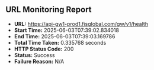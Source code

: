## URL Monitoring Report

- **URL:** https://api-gw1-prod1.fisglobal.com/gw/v1/health
- **Start Time:** 2025-06-03T07:39:02.834018
- **End Time:** 2025-06-03T07:39:03.169786
- **Total Time Taken:** 0.335768 seconds
- **HTTP Status Code:** 200
- **Status:** Success
- **Failure Reason:** N/A
